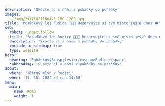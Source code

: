 ```yaml
---
description: 'Skočte si s námi z pohádky do pohádky'
images:
  - /img/20171021160423_IMG_1200.jpg
title: 'Pohádkový les Rudice 🌲🍂👸 Rezervujte si své místo ještě dnes 🎟️'
seo:
  robots: index,follow
  title: 'Pohádkový les Rudice 🌲🍂👸 Rezervujte si své místo ještě dnes 🎟️'
  description: 'Skočte si s námi z pohádky do pohádky'
  include_to_sitemap: true
  type: website
hero:
  heading: 'Pohádkový&nbsp;les<br/><span>Rudice</span>'
  subheading: 'Skočte si s námi z pohádky do pohádky'
about:
  where: 'Větrný mlýn v Rudici'
  when: '15. 10. 2022 od cca 14:00'
menu:
  main:
    name: Domů
    weight: 1
---
```

